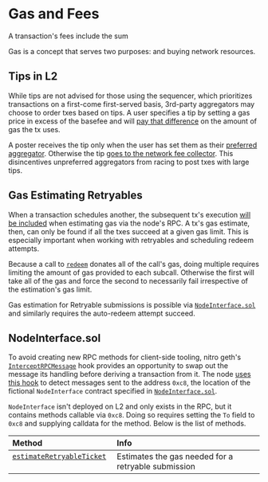 # Gas and Fees
A transaction's fees include the sum

Gas is a concept that serves two purposes:  and buying network resources.





## Tips in L2
While tips are not advised for those using the sequencer, which prioritizes transactions on a first-come first-served basis, 3rd-party aggregators may choose to order txes based on tips. A user specifies a tip by setting a gas price in excess of the basefee and will [pay that difference][pay_difference_link] on the amount of gas the tx uses.

A poster receives the tip only when the user has set them as their [preferred aggregator](Precompiles.md#ArbAggregator). Otherwise the tip [goes to the network fee collector][goes_to_network_link]. This disincentives unpreferred aggregators from racing to post txes with large tips.

[pay_difference_link]: https://github.com/OffchainLabs/go-ethereum/blob/edf6a19157606070b6a6660c8decc513e2408cb7/core/state_transition.go#L358
[goes_to_network_link]: https://github.com/OffchainLabs/nitro/blob/c93c806a5cfe99f92a534d3c952a83c3c8b3088c/arbos/tx_processor.go#L262

## Gas Estimating Retryables
When a transaction schedules another, the subsequent tx's execution [will be included][estimation_inclusion_link] when estimating gas via the node's RPC. A tx's gas estimate, then, can only be found if all the txes succeed at a given gas limit. This is especially important when working with retryables and scheduling redeem attempts.

Because a call to [`redeem`](#ArbRetryableTx) donates all of the call's gas, doing multiple requires limiting the amount of gas provided to each subcall. Otherwise the first will take all of the gas and force the second to necessarily fail irrespective of the estimation's gas limit.

Gas estimation for Retryable submissions is possible via [`NodeInterface.sol`][node_interface_link] and similarly requires the auto-redeem attempt succeed.

[estimation_inclusion_link]: https://github.com/OffchainLabs/go-ethereum/blob/edf6a19157606070b6a6660c8decc513e2408cb7/internal/ethapi/api.go#L955
[node_interface_link]: https://github.com/OffchainLabs/nitro/blob/master/solgen/src/node_interface/NodeInterface.sol

## NodeInterface.sol<a name=NodeInterface.sol></a>
To avoid creating new RPC methods for client-side tooling, nitro geth's [`InterceptRPCMessage`][InterceptRPCMessage_link] hook provides an opportunity to swap out the message its handling before deriving a transaction from it. The node [uses this hook][use_hook_link] to detect messages sent to the address `0xc8`, the location of the fictional `NodeInterface` contract specified in [`NodeInterface.sol`][node_interface_link].

`NodeInterface` isn't deployed on L2 and only exists in the RPC, but it contains methods callable via `0xc8`. Doing so requires setting the `To` field to `0xc8` and supplying calldata for the method. Below is the list of methods.

| Method                                                           | Info                                                |
|:-----------------------------------------------------------------|:----------------------------------------------------|
| [`estimateRetryableTicket`][estimateRetryableTicket_link] &nbsp; | Estimates the gas needed for a retryable submission |

[InterceptRPCMessage_link]: https://github.com/OffchainLabs/go-ethereum/blob/f31341b3dfa987719b012bc976a6f4fe3b8a1221/internal/ethapi/api.go#L929
[use_hook_link]: https://github.com/OffchainLabs/nitro/blob/57e03322926f796f75a21f8735cc64ea0a2d11c3/arbstate/node-interface.go#L17
[estimateRetryableTicket_link]: https://github.com/OffchainLabs/nitro/blob/8ab1d6730164e18d0ca1bd5635ca12aadf36a640/solgen/src/node_interface/NodeInterface.sol#L21
